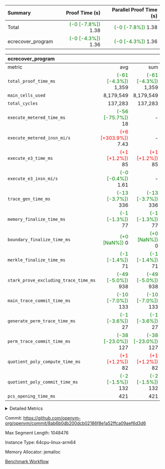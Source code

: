 | Summary | Proof Time (s) | Parallel Proof Time (s) |
|:---|---:|---:|
| Total | <span style='color: green'>(-0 [-7.8%])</span> 1.38 | <span style='color: green'>(-0 [-7.8%])</span> 1.38 |
| ecrecover_program | <span style='color: green'>(-0 [-4.3%])</span> 1.36 | <span style='color: green'>(-0 [-4.3%])</span> 1.36 |


| ecrecover_program |||||
|:---|---:|---:|---:|---:|
|metric|avg|sum|max|min|
| `total_proof_time_ms ` | <span style='color: green'>(-61 [-4.3%])</span> 1,359 | <span style='color: green'>(-61 [-4.3%])</span> 1,359 | <span style='color: green'>(-61 [-4.3%])</span> 1,359 | <span style='color: green'>(-61 [-4.3%])</span> 1,359 |
| `main_cells_used     ` |  8,179,549 |  8,179,549 |  8,179,549 |  8,179,549 |
| `total_cycles        ` |  137,283 |  137,283 |  137,283 |  137,283 |
| `execute_metered_time_ms` | <span style='color: green'>(-56 [-75.7%])</span> 18 | -          | -          | -          |
| `execute_metered_insn_mi/s` | <span style='color: red'>(+6 [+303.9%])</span> 7.43 | -          | <span style='color: red'>(+6 [+303.9%])</span> 7.43 | <span style='color: red'>(+6 [+303.9%])</span> 7.43 |
| `execute_e3_time_ms  ` | <span style='color: red'>(+1 [+1.2%])</span> 85 | <span style='color: red'>(+1 [+1.2%])</span> 85 | <span style='color: red'>(+1 [+1.2%])</span> 85 | <span style='color: red'>(+1 [+1.2%])</span> 85 |
| `execute_e3_insn_mi/s` | <span style='color: green'>(-0 [-0.4%])</span> 1.61 | -          | <span style='color: green'>(-0 [-0.4%])</span> 1.61 | <span style='color: green'>(-0 [-0.4%])</span> 1.61 |
| `trace_gen_time_ms   ` | <span style='color: green'>(-13 [-3.7%])</span> 336 | <span style='color: green'>(-13 [-3.7%])</span> 336 | <span style='color: green'>(-13 [-3.7%])</span> 336 | <span style='color: green'>(-13 [-3.7%])</span> 336 |
| `memory_finalize_time_ms` | <span style='color: green'>(-1 [-1.3%])</span> 77 | <span style='color: green'>(-1 [-1.3%])</span> 77 | <span style='color: green'>(-1 [-1.3%])</span> 77 | <span style='color: green'>(-1 [-1.3%])</span> 77 |
| `boundary_finalize_time_ms` | <span style='color: green'>(+0 [NaN%])</span> 0 | <span style='color: green'>(+0 [NaN%])</span> 0 | <span style='color: green'>(+0 [NaN%])</span> 0 | <span style='color: green'>(+0 [NaN%])</span> 0 |
| `merkle_finalize_time_ms` | <span style='color: green'>(-1 [-1.4%])</span> 71 | <span style='color: green'>(-1 [-1.4%])</span> 71 | <span style='color: green'>(-1 [-1.4%])</span> 71 | <span style='color: green'>(-1 [-1.4%])</span> 71 |
| `stark_prove_excluding_trace_time_ms` | <span style='color: green'>(-49 [-5.0%])</span> 938 | <span style='color: green'>(-49 [-5.0%])</span> 938 | <span style='color: green'>(-49 [-5.0%])</span> 938 | <span style='color: green'>(-49 [-5.0%])</span> 938 |
| `main_trace_commit_time_ms` | <span style='color: green'>(-10 [-7.0%])</span> 133 | <span style='color: green'>(-10 [-7.0%])</span> 133 | <span style='color: green'>(-10 [-7.0%])</span> 133 | <span style='color: green'>(-10 [-7.0%])</span> 133 |
| `generate_perm_trace_time_ms` | <span style='color: green'>(-1 [-3.6%])</span> 27 | <span style='color: green'>(-1 [-3.6%])</span> 27 | <span style='color: green'>(-1 [-3.6%])</span> 27 | <span style='color: green'>(-1 [-3.6%])</span> 27 |
| `perm_trace_commit_time_ms` | <span style='color: green'>(-38 [-23.0%])</span> 127 | <span style='color: green'>(-38 [-23.0%])</span> 127 | <span style='color: green'>(-38 [-23.0%])</span> 127 | <span style='color: green'>(-38 [-23.0%])</span> 127 |
| `quotient_poly_compute_time_ms` | <span style='color: red'>(+1 [+1.2%])</span> 82 | <span style='color: red'>(+1 [+1.2%])</span> 82 | <span style='color: red'>(+1 [+1.2%])</span> 82 | <span style='color: red'>(+1 [+1.2%])</span> 82 |
| `quotient_poly_commit_time_ms` | <span style='color: green'>(-2 [-1.5%])</span> 132 | <span style='color: green'>(-2 [-1.5%])</span> 132 | <span style='color: green'>(-2 [-1.5%])</span> 132 | <span style='color: green'>(-2 [-1.5%])</span> 132 |
| `pcs_opening_time_ms ` |  421 |  421 |  421 |  421 |



<details>
<summary>Detailed Metrics</summary>

|  | keygen_time_ms | commit_exe_time_ms | app proof_time_ms |
| --- | --- | --- |
|  | 901 | 10 | 6,396 | 

| group | num_segments | memory_to_vec_partition_time_ms | insns | fri.log_blowup | execute_segment_time_ms | execute_metered_time_ms | execute_metered_insn_mi/s |
| --- | --- | --- | --- | --- | --- | --- | --- |
| ecrecover_program | 1 | 25 | 137,284 | 1 | 5,875 | 18 | 7.43 | 

| group | air_name | quotient_deg | interactions | constraints |
| --- | --- | --- | --- | --- |
| ecrecover_program | AccessAdapterAir<16> | 2 | 5 | 12 | 
| ecrecover_program | AccessAdapterAir<2> | 2 | 5 | 12 | 
| ecrecover_program | AccessAdapterAir<32> | 2 | 5 | 12 | 
| ecrecover_program | AccessAdapterAir<4> | 2 | 5 | 12 | 
| ecrecover_program | AccessAdapterAir<8> | 2 | 5 | 12 | 
| ecrecover_program | BitwiseOperationLookupAir<8> | 2 | 2 | 4 | 
| ecrecover_program | KeccakVmAir | 2 | 321 | 4,513 | 
| ecrecover_program | MemoryMerkleAir<8> | 2 | 4 | 39 | 
| ecrecover_program | PersistentBoundaryAir<8> | 2 | 3 | 7 | 
| ecrecover_program | PhantomAir | 2 | 3 | 5 | 
| ecrecover_program | Poseidon2PeripheryAir<BabyBearParameters>, 1> | 2 | 1 | 286 | 
| ecrecover_program | ProgramAir | 1 | 1 | 4 | 
| ecrecover_program | RangeTupleCheckerAir<2> | 1 | 1 | 4 | 
| ecrecover_program | Rv32HintStoreAir | 2 | 18 | 28 | 
| ecrecover_program | VariableRangeCheckerAir | 1 | 1 | 4 | 
| ecrecover_program | VmAirWrapper<Rv32BaseAluAdapterAir, BaseAluCoreAir<4, 8> | 2 | 20 | 37 | 
| ecrecover_program | VmAirWrapper<Rv32BaseAluAdapterAir, LessThanCoreAir<4, 8> | 2 | 18 | 40 | 
| ecrecover_program | VmAirWrapper<Rv32BaseAluAdapterAir, ShiftCoreAir<4, 8> | 2 | 24 | 91 | 
| ecrecover_program | VmAirWrapper<Rv32BranchAdapterAir, BranchEqualCoreAir<4> | 2 | 11 | 20 | 
| ecrecover_program | VmAirWrapper<Rv32BranchAdapterAir, BranchLessThanCoreAir<4, 8> | 2 | 13 | 35 | 
| ecrecover_program | VmAirWrapper<Rv32CondRdWriteAdapterAir, Rv32JalLuiCoreAir> | 2 | 10 | 18 | 
| ecrecover_program | VmAirWrapper<Rv32IsEqualModAdapterAir<2, 1, 32, 32>, ModularIsEqualCoreAir<32, 4, 8> | 2 | 25 | 225 | 
| ecrecover_program | VmAirWrapper<Rv32JalrAdapterAir, Rv32JalrCoreAir> | 2 | 16 | 20 | 
| ecrecover_program | VmAirWrapper<Rv32LoadStoreAdapterAir, LoadSignExtendCoreAir<4, 8> | 2 | 18 | 33 | 
| ecrecover_program | VmAirWrapper<Rv32LoadStoreAdapterAir, LoadStoreCoreAir<4> | 2 | 17 | 40 | 
| ecrecover_program | VmAirWrapper<Rv32MultAdapterAir, DivRemCoreAir<4, 8> | 2 | 25 | 84 | 
| ecrecover_program | VmAirWrapper<Rv32MultAdapterAir, MulHCoreAir<4, 8> | 2 | 24 | 31 | 
| ecrecover_program | VmAirWrapper<Rv32MultAdapterAir, MultiplicationCoreAir<4, 8> | 2 | 19 | 19 | 
| ecrecover_program | VmAirWrapper<Rv32RdWriteAdapterAir, Rv32AuipcCoreAir> | 2 | 12 | 14 | 
| ecrecover_program | VmAirWrapper<Rv32VecHeapAdapterAir<1, 2, 2, 32, 32>, FieldExpressionCoreAir> | 2 | 415 | 480 | 
| ecrecover_program | VmAirWrapper<Rv32VecHeapAdapterAir<2, 1, 1, 32, 32>, FieldExpressionCoreAir> | 2 | 158 | 190 | 
| ecrecover_program | VmAirWrapper<Rv32VecHeapAdapterAir<2, 2, 2, 32, 32>, FieldExpressionCoreAir> | 2 | 428 | 457 | 
| ecrecover_program | VmConnectorAir | 2 | 5 | 11 | 

| group | air_name | segment | rows | prep_cols | perm_cols | main_cols | cells |
| --- | --- | --- | --- | --- | --- | --- | --- |
| ecrecover_program | AccessAdapterAir<16> | 0 | 4,096 |  | 16 | 25 | 167,936 | 
| ecrecover_program | AccessAdapterAir<32> | 0 | 2,048 |  | 16 | 41 | 116,736 | 
| ecrecover_program | AccessAdapterAir<8> | 0 | 16,384 |  | 16 | 17 | 540,672 | 
| ecrecover_program | BitwiseOperationLookupAir<8> | 0 | 65,536 | 3 | 8 | 2 | 655,360 | 
| ecrecover_program | KeccakVmAir | 0 | 128 |  | 1,056 | 3,163 | 540,032 | 
| ecrecover_program | MemoryMerkleAir<8> | 0 | 4,096 |  | 16 | 32 | 196,608 | 
| ecrecover_program | PersistentBoundaryAir<8> | 0 | 4,096 |  | 12 | 20 | 131,072 | 
| ecrecover_program | PhantomAir | 0 | 16 |  | 12 | 6 | 288 | 
| ecrecover_program | Poseidon2PeripheryAir<BabyBearParameters>, 1> | 0 | 4,096 |  | 8 | 300 | 1,261,568 | 
| ecrecover_program | ProgramAir | 0 | 32,768 |  | 8 | 10 | 589,824 | 
| ecrecover_program | RangeTupleCheckerAir<2> | 0 | 524,288 | 2 | 8 | 1 | 4,718,592 | 
| ecrecover_program | Rv32HintStoreAir | 0 | 256 |  | 44 | 32 | 19,456 | 
| ecrecover_program | VariableRangeCheckerAir | 0 | 262,144 | 2 | 8 | 1 | 2,359,296 | 
| ecrecover_program | VmAirWrapper<Rv32BaseAluAdapterAir, BaseAluCoreAir<4, 8> | 0 | 65,536 |  | 52 | 36 | 5,767,168 | 
| ecrecover_program | VmAirWrapper<Rv32BaseAluAdapterAir, LessThanCoreAir<4, 8> | 0 | 4,096 |  | 40 | 37 | 315,392 | 
| ecrecover_program | VmAirWrapper<Rv32BaseAluAdapterAir, ShiftCoreAir<4, 8> | 0 | 16,384 |  | 52 | 53 | 1,720,320 | 
| ecrecover_program | VmAirWrapper<Rv32BranchAdapterAir, BranchEqualCoreAir<4> | 0 | 16,384 |  | 28 | 26 | 884,736 | 
| ecrecover_program | VmAirWrapper<Rv32BranchAdapterAir, BranchLessThanCoreAir<4, 8> | 0 | 4,096 |  | 32 | 32 | 262,144 | 
| ecrecover_program | VmAirWrapper<Rv32CondRdWriteAdapterAir, Rv32JalLuiCoreAir> | 0 | 4,096 |  | 28 | 18 | 188,416 | 
| ecrecover_program | VmAirWrapper<Rv32IsEqualModAdapterAir<2, 1, 32, 32>, ModularIsEqualCoreAir<32, 4, 8> | 0 | 4,096 |  | 56 | 166 | 909,312 | 
| ecrecover_program | VmAirWrapper<Rv32JalrAdapterAir, Rv32JalrCoreAir> | 0 | 4,096 |  | 36 | 28 | 262,144 | 
| ecrecover_program | VmAirWrapper<Rv32LoadStoreAdapterAir, LoadSignExtendCoreAir<4, 8> | 0 | 8,192 |  | 52 | 36 | 720,896 | 
| ecrecover_program | VmAirWrapper<Rv32LoadStoreAdapterAir, LoadStoreCoreAir<4> | 0 | 65,536 |  | 52 | 41 | 6,094,848 | 
| ecrecover_program | VmAirWrapper<Rv32MultAdapterAir, MulHCoreAir<4, 8> | 0 | 8 |  | 72 | 39 | 888 | 
| ecrecover_program | VmAirWrapper<Rv32MultAdapterAir, MultiplicationCoreAir<4, 8> | 0 | 32 |  | 52 | 31 | 2,656 | 
| ecrecover_program | VmAirWrapper<Rv32RdWriteAdapterAir, Rv32AuipcCoreAir> | 0 | 2,048 |  | 28 | 20 | 98,304 | 
| ecrecover_program | VmAirWrapper<Rv32VecHeapAdapterAir<1, 2, 2, 32, 32>, FieldExpressionCoreAir> | 0 | 2,048 |  | 836 | 547 | 2,832,384 | 
| ecrecover_program | VmAirWrapper<Rv32VecHeapAdapterAir<2, 1, 1, 32, 32>, FieldExpressionCoreAir> | 0 | 32 |  | 320 | 263 | 18,656 | 
| ecrecover_program | VmAirWrapper<Rv32VecHeapAdapterAir<2, 2, 2, 32, 32>, FieldExpressionCoreAir> | 0 | 1,024 |  | 860 | 625 | 1,520,640 | 
| ecrecover_program | VmConnectorAir | 0 | 2 | 1 | 16 | 5 | 42 | 

| group | segment | trace_gen_time_ms | total_proof_time_ms | total_cycles | total_cells | stark_prove_excluding_trace_time_ms | quotient_poly_compute_time_ms | quotient_poly_commit_time_ms | prove_segment_time_ms | perm_trace_commit_time_ms | pcs_opening_time_ms | merkle_finalize_time_ms | memory_to_vec_partition_time_ms | memory_finalize_time_ms | main_trace_commit_time_ms | main_cells_used | insns | generate_perm_trace_time_ms | execute_e3_time_ms | execute_e3_insn_mi/s | boundary_finalize_time_ms |
| --- | --- | --- | --- | --- | --- | --- | --- | --- | --- | --- | --- | --- | --- | --- | --- | --- | --- | --- | --- | --- | --- |
| ecrecover_program | 0 | 336 | 1,359 | 137,283 | 32,925,330 | 938 | 82 | 132 | 2,067 | 127 | 421 | 71 | 25 | 77 | 133 | 8,179,549 | 137,284 | 27 | 85 | 1.61 | 0 | 

| group | segment | trace_height_constraint | weighted_sum | threshold |
| --- | --- | --- | --- | --- |
| ecrecover_program | 0 | 0 | 396,372 | 2,013,265,921 | 
| ecrecover_program | 0 | 1 | 1,239,280 | 2,013,265,921 | 
| ecrecover_program | 0 | 2 | 198,186 | 2,013,265,921 | 
| ecrecover_program | 0 | 3 | 2,663,748 | 2,013,265,921 | 
| ecrecover_program | 0 | 4 | 16,384 | 2,013,265,921 | 
| ecrecover_program | 0 | 5 | 8,192 | 2,013,265,921 | 
| ecrecover_program | 0 | 6 | 471,272 | 2,013,265,921 | 
| ecrecover_program | 0 | 7 | 192 | 2,013,265,921 | 
| ecrecover_program | 0 | 8 | 5,947,994 | 2,013,265,921 | 

</details>


Commit: https://github.com/openvm-org/openvm/commit/8ab6b0db200dcb02186f8e1a52ffca09aef6d3d6

Max Segment Length: 1048476

Instance Type: 64cpu-linux-arm64

Memory Allocator: jemalloc

[Benchmark Workflow](https://github.com/openvm-org/openvm/actions/runs/16305592910)

